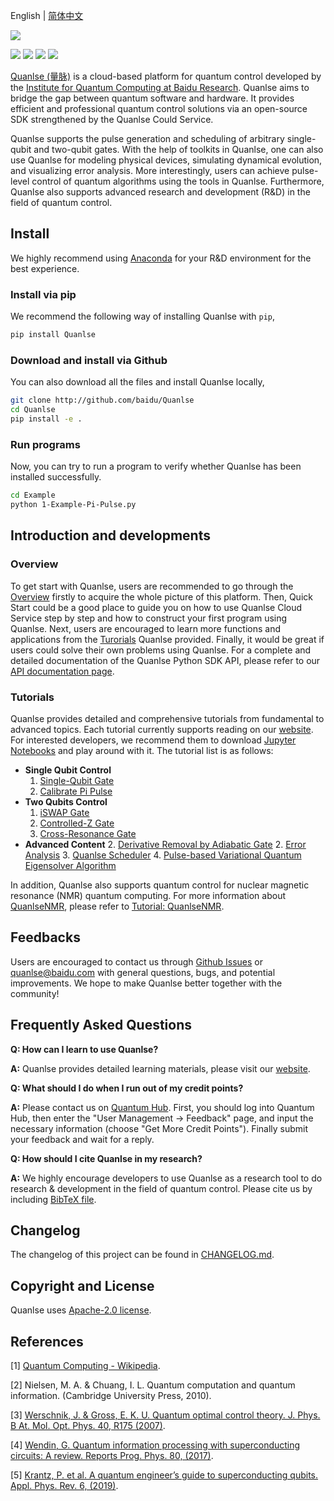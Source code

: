 English | [简体中文](README_CN.md)

![](https://release-data.cdn.bcebos.com/Quanlse_title_en.png)

[![](https://img.shields.io/badge/license-Apache%202.0-green)](./LICENSE) [![](https://img.shields.io/badge/build-passing-green)]() ![](https://img.shields.io/badge/Python-3.6--3.8-blue) ![](https://img.shields.io/badge/release-v1.0.0-blue)

[Quanlse (量脉)](https://quanlse.baidu.com) is a cloud-based platform for quantum control developed by the [Institute for Quantum Computing at Baidu Research](https://quantum.baidu.com). Quanlse aims to bridge the gap between quantum software and hardware. It provides efficient and professional quantum control solutions via an open-source SDK strengthened by the Quanlse Could Service.

Quanlse supports the pulse generation and scheduling of arbitrary single-qubit and two-qubit gates. With the help of toolkits in Quanlse, one can also use Quanlse for modeling physical devices, simulating dynamical evolution, and visualizing error analysis. More interestingly, users can achieve pulse-level control of quantum algorithms using the tools in Quanlse. Furthermore, Quanlse also supports advanced research and development (R&D) in the field of quantum control.

## Install

We highly recommend using [Anaconda](https://www.anaconda.com/) for your R&D environment for the best experience.

### Install via pip

We recommend the following way of installing Quanlse with `pip`,

```bash
pip install Quanlse
```

### Download and install via Github

You can also download all the files and install Quanlse locally,

```bash
git clone http://github.com/baidu/Quanlse
cd Quanlse
pip install -e .
```

### Run programs

Now, you can try to run a program to verify whether Quanlse has been installed successfully.

```bash
cd Example
python 1-Example-Pi-Pulse.py
```

## Introduction and developments

### Overview

To get start with Quanlse, users are recommended to go through the [Overview](https://quanlse.baidu.com/#/doc/overview) firstly to acquire the whole picture of this platform. Then, Quick Start could be a good place to guide you on how to use Quanlse Cloud Service step by step and how to construct your first program using Quanlse. Next, users are encouraged to learn more functions and applications from the [Turorials](https://quanlse.baidu.com/#/doc/tutorial-overview) Quanlse provided. Finally, it would be great if users could solve their own problems using Quanlse. For a complete and detailed documentation of the Quanlse Python SDK API, please refer to our [API documentation page](https://quanlse.baidu.com/api/).

### Tutorials

Quanlse provides detailed and comprehensive tutorials from fundamental to advanced topics. Each tutorial currently supports reading on our [website](https://quanlse.baidu.com/#/doc/tutorial-overview). For interested developers, we recommend them to download [Jupyter Notebooks](https://github.com/baidu/Quanlse/tree/master/Tutorial) and play around with it. The tutorial list is as follows:

- **Single Qubit Control**
    1. [Single-Qubit Gate](https://quanlse.baidu.com/#/doc/tutorial-single-qubit)
    2. [Calibrate Pi Pulse](https://quanlse.baidu.com/#/doc/tutorial-pi-pulse)
- **Two Qubits Control**
    1. [iSWAP Gate](https://quanlse.baidu.com/#/doc/tutorial-iswap)
    2. [Controlled-Z Gate](https://quanlse.baidu.com/#/doc/tutorial-cz)
    3. [Cross-Resonance Gate](https://quanlse.baidu.com/#/doc/tutorial-cr)
- **Advanced Content**
    2. [Derivative Removal by Adiabatic Gate](https://quanlse.baidu.com/#/doc/tutorial-drag)
    2. [Error Analysis](https://quanlse.baidu.com/#/doc/tutorial-error-analysis)
    3. [Quanlse Scheduler](https://quanlse.baidu.com/#/doc/tutorial-scheduler)
    4. [Pulse-based Variational Quantum Eigensolver Algorithm](https://quanlse.baidu.com/#/doc/tutorial-pbvqe)

In addition, Quanlse also supports quantum control for nuclear magnetic resonance (NMR) quantum computing. For more information about [QuanlseNMR](https://nmr.baidu.com/en/), please refer to [Tutorial: QuanlseNMR](https://quanlse.baidu.com/#/doc/nmr).


## Feedbacks

Users are encouraged to contact us through [Github Issues](https://github.com/baidu/Quanlse/issues) or quanlse@baidu.com with general questions, bugs, and potential improvements. We hope to make Quanlse better together with the community!

## Frequently Asked Questions

**Q: How can I learn to use Quanlse?**

**A:** Quanlse provides detailed learning materials, please visit our [website](https://quanlse.baidu.com/#/doc/tutorial-overview).

**Q: What should I do when I run out of my credit points?**  

**A:** Please contact us on [Quantum Hub](https://quantum-hub.baidu.com). First, you should log into Quantum Hub, then enter the "User Management -> Feedback" page, and input the necessary information (choose "Get More Credit Points"). Finally submit your feedback and wait for a reply.

**Q: How should I cite Quanlse in my research?**  

**A:** We highly encourage developers to use Quanlse as a research tool to do research & development in the field of quantum control. Please cite us by including [BibTeX file](Quanlse.bib).

## Changelog

The changelog of this project can be found in [CHANGELOG.md](CHANGELOG.md).

## Copyright and License

Quanlse uses [Apache-2.0 license](LICENSE).

## References

[1] [Quantum Computing - Wikipedia](https://en.wikipedia.org/wiki/Quantum_computing).

[2] Nielsen, M. A. & Chuang, I. L. Quantum computation and quantum information. (Cambridge University Press, 2010).

[3] [Werschnik, J. & Gross, E. K. U. Quantum optimal control theory. J. Phys. B At. Mol. Opt. Phys. 40, R175 (2007)](https://doi.org/10.1088/0953-4075/40/18/R01).

[4] [Wendin, G. Quantum information processing with superconducting circuits: A review. Reports Prog. Phys. 80, (2017)](https://doi.org/10.1088/1361-6633/aa7e1a).

[5] [Krantz, P. et al. A quantum engineer’s guide to superconducting qubits. Appl. Phys. Rev. 6, (2019)](https://doi.org/10.1063/1.5089550).


